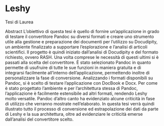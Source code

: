# Leshy
Tesi di Laurea

Abstract
L’obiettivo di questa tesi è quello di fornire un’applicazione in grado di testare il convertitore Pandoc su diversi formati e creare uno strumento utile alla gestione e preparazione dei documenti per l’utilizzo su Docudipity, un ambiente finalizzato a supportare l’esplorazione e l’analisi di articoli scientifici. Il progetto è quindi iniziato dall’analisi di Docudipity e del formato richiesto, ovvero RASH. Una volta comprese le necessità di questi ultimi si è passati alla scelta del convertitore. È stato selezionato Pandoc in quanto permette di usufruire di tutte le sue funzioni in maniera gratuita e di integrarsi facilmente all’interno dell’applicazione, permettendo inoltre di personalizzare la fase di conversione. Analizzando i formati disponibili su Pandoc, si è scelto di testare l’applicazione con DocBook e Docx. Per come è stato progettato l’ambiente e per l’architettura stessa di Pandoc, l’applicazione è facilmente estensibile ad altri formati, rendendo Leshy molto versatile. Pandoc d’altro canto ha evidenziato alcune criticità in fase di utilizzo che verranno mostrate nell’elaborato.  In questa tesi verrà quindi illustrato tutto il processo di conversione ed estrapolazione dei dati da parte di Leshy e la sua architettura, oltre ad evidenziare le criticità emerse dall’analisi del convertitore scelto.
